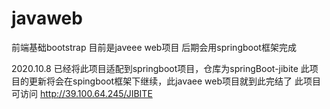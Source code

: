 # javaweb
前端基础bootstrap
目前是javeee web项目 后期会用springboot框架完成

2020.10.8
已经将此项目适配到springboot项目，仓库为springBoot-jibite 
此项目的更新将会在spingboot框架下继续，此javaee web项目就到此完结了
此项目可访问 http://39.100.64.245/JIBITE
